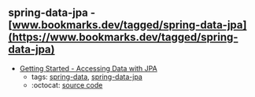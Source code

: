 spring-data-jpa - [www.bookmarks.dev/tagged/spring-data-jpa](https://www.bookmarks.dev/tagged/spring-data-jpa)
---
* [Getting Started - Accessing Data with JPA](https://spring.io/guides/gs/accessing-data-jpa/)
    * tags: [spring-data](../tagged/spring-data.md), [spring-data-jpa](../tagged/spring-data-jpa.md)
    * :octocat: [source code](https://github.com/spring-guides/gs-accessing-data-jpa)
